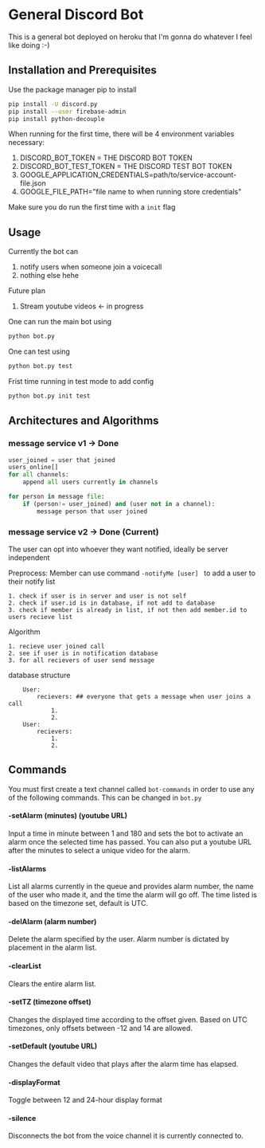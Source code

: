 # General Discord Bot

This is a general bot deployed on heroku that I'm gonna do whatever I feel like doing :-) 


## Installation and Prerequisites  

Use the package manager pip to install

```bash
pip install -U discord.py
pip install --user firebase-admin
pip install python-decouple
```

When running for the first time, there will be 4 environment variables necessary:
1. DISCORD_BOT_TOKEN = THE DISCORD BOT TOKEN
2. DISCORD_BOT_TEST_TOKEN = THE DISCORD TEST BOT TOKEN
3. GOOGLE_APPLICATION_CREDENTIALS=path/to/service-account-file.json
4. GOOGLE_FILE_PATH="file name to when running store credentials" 

Make sure you do run the first time with a `init` flag
## Usage 

Currently the bot can 
1. notify users when someone join a voicecall
2. nothing else hehe

Future plan
1. Stream youtube videos <- in progress

One can run the main bot using 
```bash
python bot.py
```

One can test using 
```bash
python bot.py test
```

Frist time running in test mode to add config 
```bash
python bot.py init test
```


## Architectures and Algorithms 

### message service v1 -> Done
```python
user_joined = user that joined
users_online[] 
for all channels:
    append all users currently in channels

for person in message file:
    if (person!= user_joined) and (user not in a channel):
        message person that user joined 
```

### message service v2 -> Done (Current) 
The user can opt into whoever they want notified, ideally be server independent

Preprocess: 
Member can use command  `-notifyMe [user] ` to add a user to their notify list 

```
1. check if user is in server and user is not self
2. check if user.id is in database, if not add to database
3. check if member is already in list, if not then add member.id to users recieve list
```

Algorithm 
```
1. recieve user joined call  
2. see if user is in notification database
3. for all recievers of user send message
```

database structure
```
    User: 
        recievers: ## everyone that gets a message when user joins a call
            1. 
            2. 
    User:
        recievers:
            1.
            2. 

```
    
## Commands

You must first create a text channel called `bot-commands` in order to use any
of the following commands. This can be changed in `bot.py`

#### -setAlarm (minutes) (youtube URL)    
Input a time in minute between 1 and 180 and sets the bot to activate an alarm once the selected time has passed. You can also put a youtube URL after the minutes to select a unique video for the alarm.

#### -listAlarms
List all alarms currently in the queue and provides alarm number, the name of the user who made it, and the time the alarm will go off. The time listed is based on the timezone set, default is UTC.

#### -delAlarm (alarm number)
Delete the alarm specified by the user. Alarm number is dictated by placement in the alarm list.

#### -clearList    
Clears the entire alarm list.

#### -setTZ (timezone offset)
Changes the displayed time according to the offset given. Based on UTC timezones, only offsets between -12 and 14 are allowed.

#### -setDefault (youtube URL)
Changes the default video that plays after the alarm time has elapsed.

#### -displayFormat
Toggle between 12 and 24-hour display format

#### -silence
Disconnects the bot from the voice channel it is currently connected to.
